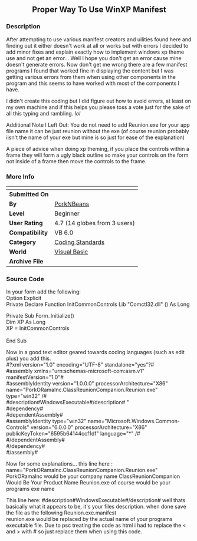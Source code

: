 ﻿<div align="center">

## Proper Way To Use WinXP Manifest


</div>

### Description

After attempting to use various manifest creators and uilities found here and finding out it either doesn't work at all or works but with errors I decided to add minor fixes and explain exactly how to implement windows xp theme use and not get an error... Well I hope you don't get an error cause mine doesn't generate errors. Now don't get me wrong there are a few manifest programs I found that worked fine in displaying the content but I was getting various errors from them when using other components in the program and this seems to have worked with most of the components I have.

I didn't create this coding but I did figure out how to avoid errors, at least on my own machine and if this helps you please toss a vote just for the sake of all this typing and rambling. *lol*

Additional Note I Left Out: You do not need to add Reunion.exe for your app file name it can be just reunion without the exe (of course reunion probably iisn't the name of your exe but mine is so just for ease of the explanation)

A piece of advice when doing xp theming, if you place the controls within a frame they will form a ugly black outline so make your controls on the form not inside of a frame then move the controls to the frame.
 
### More Info
 


<span>             |<span>
---                |---
**Submitted On**   |
**By**             |[PorkNBeans](https://github.com/Planet-Source-Code/PSCIndex/blob/master/ByAuthor/porknbeans.md)
**Level**          |Beginner
**User Rating**    |4.7 (14 globes from 3 users)
**Compatibility**  |VB 6\.0
**Category**       |[Coding Standards](https://github.com/Planet-Source-Code/PSCIndex/blob/master/ByCategory/coding-standards__1-43.md)
**World**          |[Visual Basic](https://github.com/Planet-Source-Code/PSCIndex/blob/master/ByWorld/visual-basic.md)
**Archive File**   |[](https://github.com/Planet-Source-Code/porknbeans-proper-way-to-use-winxp-manifest__1-29985/archive/master.zip)





### Source Code

In your form add the following:
<BR>
Option Explicit
<br>
Private Declare Function InitCommonControls
Lib "Comctl32.dll" () As Long
<p>
Private Sub Form_Initialize()
<br>
Dim XP As Long
<br>
XP = InitCommonControls
<br>
<br>
End Sub
<p>
Now in a good text editor geared towards coding languages (such as edit plus) you add this.
<br>
#?xml version="1.0" encoding="UTF-8" standalone="yes"?#
<br>
#assembly xmlns="urn:schemas-microsoft-com:asm.v1" manifestVersion="1.0"#
<br>
#assemblyIdentity
version="1.0.0.0"
processorArchitecture="X86"
name="PorkORamaInc.ClassReunionCompanion.Reunion.exe"
type="win32"
/#
<br>
#description#WindowsExecutable#/description# "
<br>
#dependency#
<br>
#dependentAssembly#
<br>
#assemblyIdentity
type="win32"
name="Microsoft.Windows.Common-Controls"
version="6.0.0.0"
processorArchitecture="X86"
publicKeyToken="6595b64144ccf1df"
language="*"
/#
<br>
 #/dependentAssembly#
<br>
#/dependency#
<br>
#/assembly#
<p>
Now for some explanations...
this line here :<br>
name="PorkORamaInc.ClassReunionCompanion.Reunion.exe"
<br>
PorkORamaInc would be your company name
ClassReunionCompanion Would Be Your Product Name
Reunion.exe of course would be your programs exe name
<p>
This line here:
#description#WindowsExecutable#/description#
well thats basically what it appears to be, it's your files description.
when done save the file as the following
Reunion.exe.manifest
<br>
reunion.exe would be replaced by the actual name of your programs executable file.
Due to psc treating the code as html i had to replace the < and > with # so just replace them when using this code.

